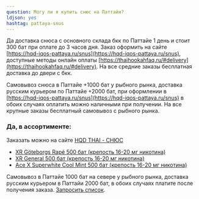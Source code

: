 ```yaml
---
question: Могу ли я купить снюс на Паттайи?
ldjson: yes 
hashtag: pattaya-snus
---
```


Да доставка снюса  с основного склада бкк по Паттайе 1 день и стоит 300 бат при оплате до 3 часов дня. Заказ оформить на сайте  [https://hqd-iqos-pattaya.ru/snus](https://hqd-iqos-pattaya.ru/snus), доступные методы онлайн оплаты [https://thaihookahfaq.ru/#delivery](https://thaihookahfaq.ru/#delivery). На все средние заказы бесплатная доставка до двери с бкк.  
 

Самовывоз снюcа в Паттайе +1000 бат у рыбного рынка, доставка русским курьером по Паттайе +2000 бат, при оформлении в  [https://hqd-iqos-pattaya.ru/snus](https://hqd-iqos-pattaya.ru/snus) в обоих случаях оплатить можно наличными при получении. На все крупные заказы бесплатный самовывоз с рыбного рынка.


### Да, в ассортименте:

Заказать можно на сайте [HQD THAI - СНЮС](https://hqdthai.ru/snyus/)


* [XR Göteborgs Rapé 500 бат (крепость 16-20 мг никотина)](https://hqdthai.ru/snyus/)
* [XR General 500 бат (крепость 16-20 мг никотина)](https://hqdthai.ru/snyus/)
* [Ace X Superwhite Cool Mint 500 бат (крепость 16-20 мг никотина)](https://hqdthai.ru/snyus/)

 Самовывоз в Паттайе 1000 бат на севере у рыбного рынка, доставка русским курьером в Паттайи 2000 бат, в обоих случаях платите после получения заказа.  [Запросить список](https://t.me/kolesnikov1988).
